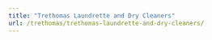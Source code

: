 ```yaml
---
title: "Trethomas Laundrette and Dry Cleaners"
url: /trethomas/trethomas-laundrette-and-dry-cleaners/
---
```

